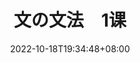 ---
title: "文の文法　1课"
date: 2022-10-18T19:34:48+08:00
lastmod: 
tags: ["n2"]
summary: "「当...时候」和「一...就...」等时间有关的表达"
---